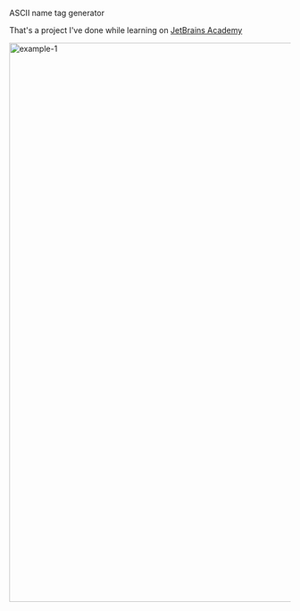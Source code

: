 ASCII name tag generator

That's a project I've done while learning on [JetBrains Academy](https://hyperskill.org/tracks)

<img width="1000" alt="example-1" src="https://user-images.githubusercontent.com/55887438/167957831-0b16f954-75b7-4f99-8b9e-ada03f3c6cec.png">

